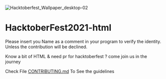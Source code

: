 ![Hacktoberfest_Wallpaper_desktop-02](https://user-images.githubusercontent.com/42792876/135628314-4067e2c8-5157-4571-b280-532cee89cd4b.png)

# HacktoberFest2021-html

Please insert you Name as a comment in your program to verify the identity. Unless the contribution will be declined.

Know a bit of HTML & need pr for hacktoberfest ? come join us in the journey

Check File [CONTRIBUTING.md](https://github.com/AnushkaSamarasinghe/HacktoberFest2021-html/blob/910774318bb1c71afa1230e120e4f5947eed564d/CONTRIBUTING.md) To See the guidelines
